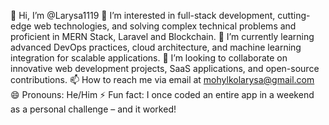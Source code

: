 👋 Hi, I’m @Larysa1119
👀 I’m interested in full-stack development, cutting-edge web technologies, and solving complex technical problems and proficient in MERN Stack, Laravel and Blockchain.
🌱 I’m currently learning advanced DevOps practices, cloud architecture, and machine learning integration for scalable applications.
💞️ I’m looking to collaborate on innovative web development projects, SaaS applications, and open-source contributions.
📫 How to reach me via email at mohylkolarysa@gmail.com
😄 Pronouns: He/Him
⚡ Fun fact: I once coded an entire app in a weekend as a personal challenge – and it worked!

<!---
Larysa1119/Larysa1119 is a ✨ special ✨ repository because its `README.md` (this file) appears on your GitHub profile.
You can click the Preview link to take a look at your changes.
--->
